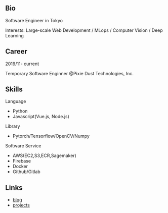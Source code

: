 ## Bio
Software Engineer in Tokyo

Interests: Large-scale Web Development / MLops / Computer Vision / Deep Learning

## Career
2019/11- current

Temporary Software Enginner @Pixie Dust Technologies, Inc.


## Skills
Language
- Python 
- Javascript(Vue.js, Node.js)

Library
- Pytorch/Tensorflow/OpenCV/Numpy

Software Service
- AWS(EC2,S3,ECR,Sagemaker)
- Firebase
- Docker
- Github/Gitlab

## Links
- [blog](https://billyio.github.io/blog)
- [projects](https://billyio.github.io/projects)
